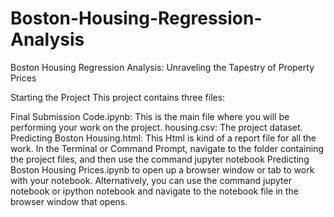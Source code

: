 # Boston-Housing-Regression-Analysis
Boston Housing Regression Analysis: Unraveling the Tapestry of Property Prices

Starting the Project
This project contains three files:

Final Submission Code.ipynb: This is the main file where you will be performing your work on the project.
housing.csv: The project dataset.
Predicting Boston Housing.html: This Html is kind of a report file for all the work.
In the Terminal or Command Prompt, navigate to the folder containing the project files, and then use the command jupyter notebook Predicting Boston Housing Prices.ipynb to open up a browser window or tab to work with your notebook. Alternatively, you can use the command jupyter notebook or ipython notebook and navigate to the notebook file in the browser window that opens.
